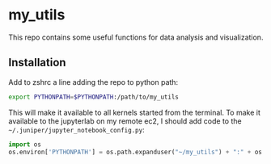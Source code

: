 # my_utils
This repo contains some useful functions for data analysis and visualization.

## Installation
Add to zshrc a line adding the repo to python path:
```bash
export PYTHONPATH=$PYTHONPATH:/path/to/my_utils
```
This will make it available to all kernels started from the terminal.
To make it available to the jupyterlab on my remote ec2, I should add code to the `~/.juniper/jupyter_notebook_config.py`:
```python
import os
os.environ['PYTHONPATH'] = os.path.expanduser("~/my_utils") + ":" + os.environ.get('PYTHONPATH', '')
```
